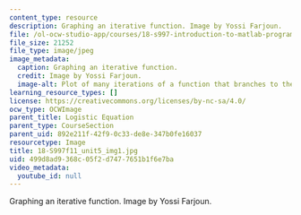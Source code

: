 ```yaml
---
content_type: resource
description: Graphing an iterative function. Image by Yossi Farjoun.
file: /ol-ocw-studio-app/courses/18-s997-introduction-to-matlab-programming-fall-2011/499d8ad9368c05f2d7477651b1f6e7ba_18-S997f11_unit5_img1.jpg
file_size: 21252
file_type: image/jpeg
image_metadata:
  caption: Graphing an iterative function.
  credit: Image by Yossi Farjoun.
  image-alt: Plot of many iterations of a function that branches to the right.
learning_resource_types: []
license: https://creativecommons.org/licenses/by-nc-sa/4.0/
ocw_type: OCWImage
parent_title: Logistic Equation
parent_type: CourseSection
parent_uid: 892e211f-42f9-0c33-de8e-347b0fe16037
resourcetype: Image
title: 18-S997f11_unit5_img1.jpg
uid: 499d8ad9-368c-05f2-d747-7651b1f6e7ba
video_metadata:
  youtube_id: null
---
```

Graphing an iterative function. Image by Yossi Farjoun.